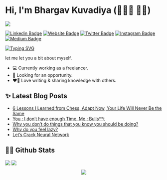 # Hi, I'm Bhargav Kuvadiya (🧑🏽‍💻 ✍🏻)
![](https://komarev.com/ghpvc/?username=techdobz&color=blue&style=plastic&label=PROFILE+VIEWS)

[![Linkedin Badge](https://img.shields.io/badge/-LinkedIn-0e76a8?style=flat-square&logo=Linkedin&logoColor=white)](https://www.linkedin.com/in/bhargav-kuvadiya/)
[![Website Badge](https://img.shields.io/badge/Website-3b5998?style=flat-square&logo=google-chrome&logoColor=white)](https://techdobz.herokuapp.com/)
[![Twitter Badge](https://img.shields.io/badge/-Twitter-00acee?style=flat-square&logo=Twitter&logoColor=white)](https://twitter.com/techdobz)
[![Instagram Badge](https://img.shields.io/badge/-Instagram-e4405f?style=flat-square&logo=Instagram&logoColor=white)](https://www.instagram.com/tech_dobz/)
[![Medium Badge](https://img.shields.io/badge/Medium-12100E?style=flat-square&logo=Medium&logoColor=white)](https://medium.com/@techdobz)

[![Typing SVG](https://readme-typing-svg.herokuapp.com?color=%232EB3F7&lines=I'm+a+E%26C+Engineer,;Full+Stack+Web+Developer,;Tech+%26+Self+Improvement+Blogger,;and+lifetime+learner!;Nice+to+e-meet+you+%F0%9F%91%8B)](https://git.io/typing-svg)

let me let you a bit about myself.
* 💻 Currently working as a freelancer.
* 👀 Looking for an opportunity.
* ❤️‍🔥 Love writing & sharing knowledge with others.

## ✨ Latest Blog Posts
<!-- BLOG-POST-LIST:START -->
- [6 Lessons I Learned from Chess, Adapt Now, Your Life Will Never Be the Same](https://medium.com/@techdobz/6-lessons-i-learned-from-chess-adapt-now-your-life-will-never-be-the-same-71ff572dc91a?source=rss-f6357761a3e9------2)
- [You : I don’t have enough Time. Me : Bulls**t](https://medium.com/@techdobz/you-i-dont-have-enough-time-me-bulls-t-c8036ccef68a?source=rss-f6357761a3e9------2)
- [Why you don’t do things that you know you should be doing?](https://medium.com/@techdobz/why-you-dont-do-things-that-you-know-you-should-be-doing-e88437cafe1e?source=rss-f6357761a3e9------2)
- [Why do you feel lazy?](https://medium.com/@techdobz/why-do-you-feel-lazy-a88dcae0091a?source=rss-f6357761a3e9------2)
- [Let’s Crack Neural Network](https://medium.com/@techdobz/lets-crack-neural-network-a7d115c49177?source=rss-f6357761a3e9------2)
<!-- BLOG-POST-LIST:END -->

## 👨‍💻 Github Stats

<img align="center" src="https://github-readme-stats.vercel.app/api?username=techdobz&show_icons=true&theme=gruvbox" /> <img align="center" src="https://github-readme-stats.vercel.app/api/top-langs/?username=techdobz&layout=compact" />


<p align="center">
  <img src="https://capsule-render.vercel.app/api?type=waving&color=gradient&height=110&section=footer&animation=twinkling"/>
</p>
